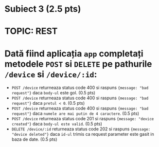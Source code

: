 # Subiect 3 (2.5 pts)
# TOPIC: REST

# Dată fiind aplicația `app` completați metodele `POST` si `DELETE` pe pathurile `/device` si `/device/:id`:
- `POST /device` returneaza status code 400 si raspuns `{message: "bad request"}` daca `body-ul` este gol. (0.5 pts)
- `POST /device` returneaza status code 400 si raspuns `{message: "bad request"}` daca `pretul < 0`. (0.5 pts)
- `POST /device` returneaza status code 400 si raspuns `{message: "bad request"}` daca `numele are mai putin de 4 caractere`. (0.5 pts)
- `POST /device` returneaza status code 201 si raspuns `{message: "device created"}` daca `body-ul este valid`. (0.5 pts)
- `DELETE /device/:id` returneaza status code 202 si raspuns `{message: "device deleted"}` daca `id-ul` trimis ca request parameter este gasit in baza de date. (0.5 pts)